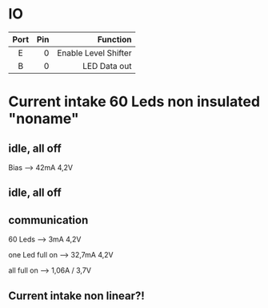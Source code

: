# IO
|   Port      | Pin | Function |
|:----------:|-------------:|------------:|
| E | 0 |   Enable Level Shifter |
| B | 0 |   LED Data out |



# Current intake 60 Leds non insulated "noname"
## idle, all off
Bias --> 42mA 4,2V

## idle, all off
## communication 
60 Leds --> 3mA 4,2V

one Led full on -->  32,7mA 4,2V

all full on --> 1,06A / 3,7V


## Current intake non linear?!